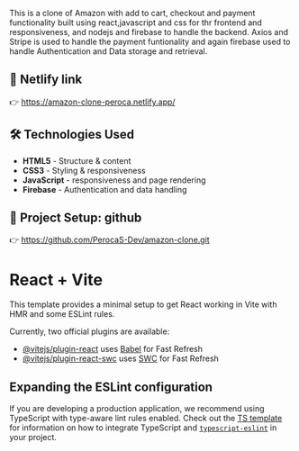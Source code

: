 This is a clone of Amazon with add to cart, checkout and payment functionality built using react,javascript and css for thr frontend and responsiveness, and nodejs and firebase to handle the backend. Axios and Stripe is used to handle the payment funtionality and again firebase used to handle Authentication and Data storage and retrieval.

## 🔗  Netlify link
👉 https://amazon-clone-peroca.netlify.app/
 
## 🛠️ Technologies Used
- **HTML5** - Structure & content  
- **CSS3** - Styling & responsiveness
- **JavaScript** - responsiveness and page rendering
- **Firebase** - Authentication and data handling

## 📂 Project Setup: github
👉 https://github.com/PerocaS-Dev/amazon-clone.git

# React + Vite

This template provides a minimal setup to get React working in Vite with HMR and some ESLint rules.

Currently, two official plugins are available:

- [@vitejs/plugin-react](https://github.com/vitejs/vite-plugin-react/blob/main/packages/plugin-react) uses [Babel](https://babeljs.io/) for Fast Refresh
- [@vitejs/plugin-react-swc](https://github.com/vitejs/vite-plugin-react/blob/main/packages/plugin-react-swc) uses [SWC](https://swc.rs/) for Fast Refresh

## Expanding the ESLint configuration

If you are developing a production application, we recommend using TypeScript with type-aware lint rules enabled. Check out the [TS template](https://github.com/vitejs/vite/tree/main/packages/create-vite/template-react-ts) for information on how to integrate TypeScript and [`typescript-eslint`](https://typescript-eslint.io) in your project.


